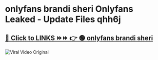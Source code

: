 
 # onlyfans brandi sheri Onlyfans Leaked - Update Files qhh6j

## <h2><a href="https://clipsfans.com/onlyfans_brandi_sheri&ref=git">🔗 Click to LINKS ⏩⏩ 👉 🟢 onlyfans brandi sheri </a></h2>

<a href="https://clipsfans.com/onlyfans_brandi_sheri&ref=git" rel="nofollow" data-target="animated-image.originalLink"><img src="https://i.ibb.co.com/xMMVF88/686577567.gif" alt="Viral Video Original" style="max-width: 100%; display: inline-block;" data-target="animated-image.originalImage"></a>

